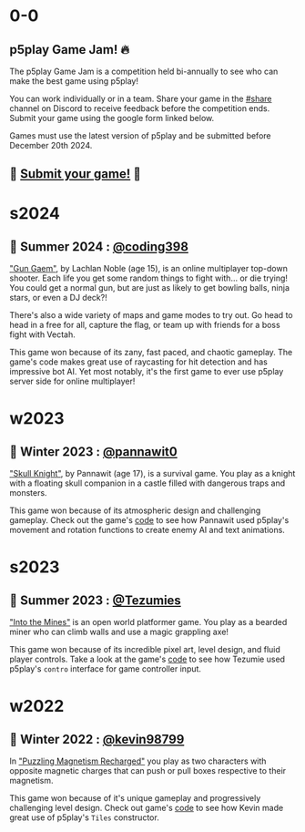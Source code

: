 # 0-0

## p5play Game Jam! 🔥

The p5play Game Jam is a competition held bi-annually to see who can make the best game using p5play!

You can work individually or in a team. Share your game in the [#share](https://discord.gg/EJwnJATmj7) channel on Discord to receive feedback before the competition ends. Submit your game using the google form linked below.

Games must use the latest version of p5play and be submitted before December 20th 2024.

## 🎉 [Submit your game!](https://forms.gle/xn2PvsC8FA8Hf8Qo8) 🎉

# s2024

## 🥇 Summer 2024 : [@coding398](https://coding398.dev/)

["Gun Gaem"](https://gungame-aus.coding398.dev/), by Lachlan Noble (age 15), is an online multiplayer top-down shooter. Each life you get some random things to fight with... or die trying! You could get a normal gun, but are just as likely to get bowling balls, ninja stars, or even a DJ deck?!

There's also a wide variety of maps and game modes to try out. Go head to head in a free for all, capture the flag, or team up with friends for a boss fight with Vectah.

This game won because of its zany, fast paced, and chaotic gameplay. The game's code makes great use of raycasting for hit detection and has impressive bot AI. Yet most notably, it's the first game to ever use p5play server side for online multiplayer!

# w2023

## 🥇 Winter 2023 : [@pannawit0](https://www.youtube.com/@hazu0)

["Skull Knight"](https://pannawit0.github.io/SkullKnight), by Pannawit (age 17), is a survival game. You play as a knight with a floating skull companion in a castle filled with dangerous traps and monsters.

This game won because of its atmospheric design and challenging gameplay. Check out the game's [code](https://github.com/Pannawit0/SkullKnight/blob/master/skullKnight.js) to see how Pannawit used p5play's movement and rotation functions to create enemy AI and text animations.

# s2023

## 🥇 Summer 2023 : [@Tezumies](https://twitter.com/Tezumies)

["Into the Mines"](https://tezumie.github.io/into-the-mines) is an open world platformer game. You play as a bearded miner who can climb walls and use a magic grappling axe!

This game won because of its incredible pixel art, level design, and fluid player controls. Take a look at the game's [code](https://github.com/Tezumie/into-the-mines) to see how Tezumie used p5play's `contro` interface for game controller input.

# w2022

## 🥇 Winter 2022 : [@kevin98799](https://kevin98799.itch.io)

In ["Puzzling Magnetism Recharged"](https://kevin98799.itch.io/puzzling-magnetism-recharged) you play as two characters with opposite magnetic charges that can push or pull boxes respective to their magnetism.

This game won because of it's unique gameplay and progressively challenging level design. Check out game's [code](https://html-classic.itch.zone/html/7146864/sketch.js) to see how Kevin made great use of p5play's `Tiles` constructor.
